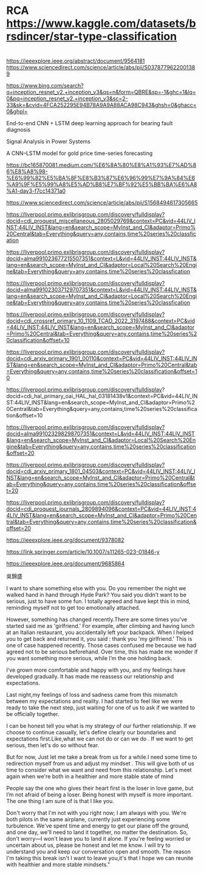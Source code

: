 # RCA https://www.kaggle.com/datasets/brsdincer/star-type-classification
# 
https://ieeexplore.ieee.org/abstract/document/9564181
https://www.sciencedirect.com/science/article/abs/pii/S0378779622001389

https://www.bing.com/search?q=inception_resnet_v2.+inception_v3&qs=n&form=QBRE&sp=-1&ghc=1&lq=0&pq=inception_resnet_v2.+inception_v3&sc=2-33&sk=&cvid=4FCA252295E94B78A9A9A88ACA98C943&ghsh=0&ghacc=0&ghpl=


End-to-end CNN + LSTM deep learning approach for bearing fault diagnosis

Signal Analysis in Power Systems

A CNN–LSTM model for gold price time-series forecasting

https://bc165870081.medium.com/%E6%8A%80%E8%A1%93%E7%AD%86%E8%A8%98-%E6%99%82%E5%BA%8F%E8%B3%87%E6%96%99%E7%9A%84%E6%A9%9F%E5%99%A8%E5%AD%B8%E7%BF%92%E5%BB%BA%E6%A8%A1-day3-f7cc14371a0


https://www.sciencedirect.com/science/article/abs/pii/S1568494617305665


https://liverpool.primo.exlibrisgroup.com/discovery/fulldisplay?docid=cdi_proquest_miscellaneous_2805029769&context=PC&vid=44LIV_INST:44LIV_INST&lang=en&search_scope=MyInst_and_CI&adaptor=Primo%20Central&tab=Everything&query=any,contains,time%20series%20classfication

https://liverpool.primo.exlibrisgroup.com/discovery/fulldisplay?docid=alma991023677215507351&context=L&vid=44LIV_INST:44LIV_INST&lang=en&search_scope=MyInst_and_CI&adaptor=Local%20Search%20Engine&tab=Everything&query=any,contains,time%20series%20classfication

https://liverpool.primo.exlibrisgroup.com/discovery/fulldisplay?docid=alma991023037129707351&context=L&vid=44LIV_INST:44LIV_INST&lang=en&search_scope=MyInst_and_CI&adaptor=Local%20Search%20Engine&tab=Everything&query=any,contains,time%20series%20classfication

https://liverpool.primo.exlibrisgroup.com/discovery/fulldisplay?docid=cdi_crossref_primary_10_1109_TCAD_2022_3197488&context=PC&vid=44LIV_INST:44LIV_INST&lang=en&search_scope=MyInst_and_CI&adaptor=Primo%20Central&tab=Everything&query=any,contains,time%20series%20classification&offset=10


https://liverpool.primo.exlibrisgroup.com/discovery/fulldisplay?docid=cdi_arxiv_primary_1901_00110&context=PC&vid=44LIV_INST:44LIV_INST&lang=en&search_scope=MyInst_and_CI&adaptor=Primo%20Central&tab=Everything&query=any,contains,time%20series%20classification&offset=10

https://liverpool.primo.exlibrisgroup.com/discovery/fulldisplay?
docid=cdi_hal_primary_oai_HAL_hal_03181438v1&context=PC&vid=44LIV_INST:44LIV_INST&lang=en&search_scope=MyInst_and_CI&adaptor=Primo%20Central&tab=Everything&query=any,contains,time%20series%20classification&offset=10


https://liverpool.primo.exlibrisgroup.com/discovery/fulldisplay?docid=alma991023298298707351&context=L&vid=44LIV_INST:44LIV_INST&lang=en&search_scope=MyInst_and_CI&adaptor=Local%20Search%20Engine&tab=Everything&query=any,contains,time%20series%20classification&offset=20

https://liverpool.primo.exlibrisgroup.com/discovery/fulldisplay?docid=cdi_arxiv_primary_1801_04503&context=PC&vid=44LIV_INST:44LIV_INST&lang=en&search_scope=MyInst_and_CI&adaptor=Primo%20Central&tab=Everything&query=any,contains,time%20series%20classification&offset=20

https://liverpool.primo.exlibrisgroup.com/discovery/fulldisplay?docid=cdi_proquest_journals_2809894096&context=PC&vid=44LIV_INST:44LIV_INST&lang=en&search_scope=MyInst_and_CI&adaptor=Primo%20Central&tab=Everything&query=any,contains,time%20series%20classification&offset=20

https://ieeexplore.ieee.org/document/9378082

https://link.springer.com/article/10.1007/s11265-023-01846-y



https://ieeexplore.ieee.org/document/9685864


吳錦盛



I want to share something else with you. Do you remember the night we walked hand in hand through Hyde Park? You said you didn’t want to be serious, just to have some fun. I totally agreed and have kept this in mind, reminding myself not to get too emotionally attached.

 However, something has changed recently.There are some times  you’ve started said me as  'girlfriend.'  For example, after climbing and having lunch at an Italian restaurant, you accidentally left your backpack. When I helped you to get back and  returned it, you said : thank you 'my girlfriend.' This is one of case happened recently. Those cases confused me because we had agreed not to be serious beforehand. Over time, this has made me wonder if you want something more serious, while I’m the one holding back.

I’ve grown more comfortable and happy with you, and my feelings have developed gradually. It has made me reassess our relationship and expectations. 

Last night,my feelings of loss and sadness came from this mismatch between my expectations and reality. I had started to feel like we were ready to take the next step, just waiting for one of us to ask if we wanted to be officially together.
 
I can be honest tell you what  is my strategy of our further relationship. If we choose to continue casually, let's define clearly our boundaries and expectations first.Like,what we can not do or can we do . If we want to get serious, then let's do so without fear.

But for now, Just let me take a break from us for a while.I need some time to redirection myself from us and adjust my mindset . This will give both of us time to consider what we want and need from this relationship. Let's meet again when we're both in a healthier and more stable state of mind

People say the one who gives their heart first is the loser in love game, but I’m not afraid of being a loser. Being honest with myself is more important. The one thing I am sure of is that I like you.





Don't worry that I'm not with you right now; I am always with you. We're both pilots in the same airplane, currently just experiencing some turbulence. We've spent time and energy to get our plane off the ground, and one day, we'll need to land it together, no matter the destination. So, don't worry—I won't leave you to land it alone. If you're feeling worried or uncertain about us, please be honest and let me know.  I will try to understand you and keep our conversation open and smooth. The reason I'm taking this break isn't I want to leave you,it's that I hope we can reunite with healthier and more stable mindsets."


